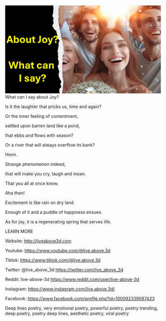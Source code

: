 ![Video cover image](./cover.jpeg)
What can I say about Joy?

Is it the laughter that pricks us, time and again?

Or the inner feeling of contentment,

settled upon barren land like a pond,

that ebbs and flows with season?

Or a river that will always overflow its bank?

Hmm.

Strange phenomenon indeed,

that will make you cry, laugh and moan.

That you all at once know.

Aha then!

Excitement is like rain on dry land.

Enough of it and a puddle of happiness ensues.

As for joy, it is a regenerating spring that serves life.

LEARN MORE

Website: http://liveabove3d.com

Youtube: https://www.youtube.com/@live.above.3d

Tiktok: https://www.tiktok.com/@live.above.3d

Twitter: @live_above_3d https://twitter.com/live_above_3d

Reddit: live-above-3d https://www.reddit.com/user/live-above-3d

Instagram: https://www.instagram.com/live.above.3d/

Facebook: https://www.facebook.com/profile.php?id=100092339087423

Deep lines poetry, very emotional poetry, powerful poetry, poetry trending, deep poetry, poetry deep lines, aesthetic poetry, viral poetry
